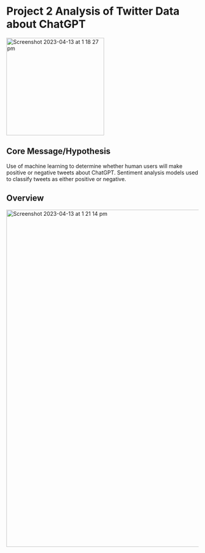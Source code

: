 # Project 2 Analysis of Twitter Data about ChatGPT

<img width="256" alt="Screenshot 2023-04-13 at 1 18 27 pm" src="https://user-images.githubusercontent.com/119761709/231640366-1e48ef24-a1f4-47c5-b251-fd0d5a9529bd.png">

## Core Message/Hypothesis

Use of machine learning to determine whether human users will make positive or negative tweets about ChatGPT.  Sentiment analysis models used to classify tweets as either positive or negative.

## Overview

<img width="885" alt="Screenshot 2023-04-13 at 1 21 14 pm" src="https://user-images.githubusercontent.com/119761709/231640557-5c462799-ea7c-4b1d-bee3-ff16f201449d.png">


